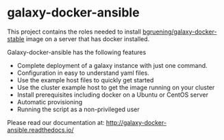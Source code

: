 # galaxy-docker-ansible

This project contains the roles needed to install [bgruening/galaxy-docker-stable](https://github.com/bgruening/docker-galaxy-stable)
image on a server that has docker installed.

Galaxy-docker-ansible has the following features
* Complete deployment of a galaxy instance with just one command.
* Configuration in easy to understand yaml files.
* Use the example host files to quickly get started
* Use the cluster example host to get the image running on your cluster
* Install prerequisites including docker on a Ubuntu or CentOS server
* Automatic provisioning
* Running the script as a non-privileged user

Please read our documentation at: http://galaxy-docker-ansible.readthedocs.io/

